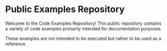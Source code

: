 # Public Examples Repository
Welcome to the Code Examples Repository! This public repository contains a variety of code examples primarily intended for documentation purposes.

These examples are not intended to be executed but rather to be used as a reference.

